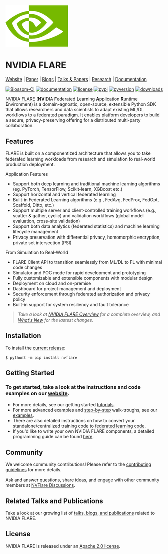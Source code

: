 <img src="docs/resources/nvidia_eye.wwPt122j.png" alt="NVIDIA Logo" width="200">

# NVIDIA FLARE

[Website](https://nvidia.github.io/NVFlare) | [Paper](https://arxiv.org/abs/2210.13291) | [Blogs](https://developer.nvidia.com/blog/tag/federated-learning) | [Talks & Papers](https://nvflare.readthedocs.io/en/main/publications_and_talks.html) | [Research](./research/README.md) | [Documentation](https://nvflare.readthedocs.io/en/main)

[![Blossom-CI](https://github.com/NVIDIA/nvflare/workflows/Blossom-CI/badge.svg?branch=main)](https://github.com/NVIDIA/nvflare/actions)
[![documentation](https://readthedocs.org/projects/nvflare/badge/?version=main)](https://nvflare.readthedocs.io/en/main/?badge=main)
[![license](https://img.shields.io/badge/License-Apache%202.0-brightgreen.svg)](./LICENSE)
[![pypi](https://badge.fury.io/py/nvflare.svg)](https://badge.fury.io/py/nvflare)
[![pyversion](https://img.shields.io/pypi/pyversions/nvflare.svg)](https://badge.fury.io/py/nvflare)
[![downloads](https://static.pepy.tech/badge/nvflare)](https://pepy.tech/project/nvflare)

[NVIDIA FLARE](https://nvidia.github.io/NVFlare/) (**NV**IDIA **F**ederated **L**earning **A**pplication **R**untime **E**nvironment)
is a domain-agnostic, open-source, extensible Python SDK that allows researchers and data scientists to adapt existing ML/DL workflows to a federated paradigm.
It enables platform developers to build a secure, privacy-preserving offering for a distributed multi-party collaboration.

## Features
FLARE is built on a componentized architecture that allows you to take federated learning workloads
from research and simulation to real-world production deployment.

Application Features
* Support both deep learning and traditional machine learning algorithms (eg. PyTorch, TensorFlow, Scikit-learn, XGBoost etc.)
* Support horizontal and vertical federated learning
* Built-in Federated Learning algorithms (e.g., FedAvg, FedProx, FedOpt, Scaffold, Ditto, etc.)
* Support multiple server and client-controlled training workflows (e.g., scatter & gather, cyclic) and validation workflows (global model evaluation, cross-site validation)
* Support both data analytics (federated statistics) and machine learning lifecycle management
* Privacy preservation with differential privacy, homomorphic encryption, private set intersection (PSI)

From Simulation to Real-World
* FLARE Client API to transition seamlessly from ML/DL to FL with minimal code changes
* Simulator and POC mode for rapid development and prototyping
* Fully customizable and extensible components with modular design
* Deployment on cloud and on-premise
* Dashboard for project management and deployment
* Security enforcement through federated authorization and privacy policy
* Built-in support for system resiliency and fault tolerance

> _Take a look at [NVIDIA FLARE Overview](https://nvflare.readthedocs.io/en/main/flare_overview.html) for a complete overview, and [What's New](https://nvflare.readthedocs.io/en/main/whats_new.html) for the lastest changes._

## Installation
To install the [current release](https://pypi.org/project/nvflare/):
```
$ python3 -m pip install nvflare
```
## Getting Started

### To get started, take a look at the instructions and code examples on our [**website**](https://nvidia.github.io/NVFlare/).

* For more details, see our getting started [tutorials](./examples/getting_started/README.md).
* For more advanced examples and [step-by-step](./examples/hello-world/step-by-step/README.md) walk-troughs, see our [examples](examples).
* There are also detailed instructions on how to convert your standalone/centralized training code to [federated learning code](./examples/hello-world/ml-to-fl/README.md).
* If you'd like to write your own NVIDIA FLARE components, a detailed programming guide can be found [here](https://nvflare.readthedocs.io/en/main/programming_guide.html).

## Community

We welcome community contributions! Please refer to the [contributing guidelines](https://github.com/NVIDIA/NVFlare/blob/main/CONTRIBUTING.md) for more details.

Ask and answer questions, share ideas, and engage with other community members at [NVFlare Discussions](https://github.com/NVIDIA/NVFlare/discussions).

## Related Talks and Publications

Take a look at our growing list of [talks, blogs, and publications](https://nvflare.readthedocs.io/en/main/publications_and_talks.html) related to NVIDIA FLARE.

## License

NVIDIA FLARE is released under an [Apache 2.0 license](https://github.com/NVIDIA/NVFlare/blob/main/LICENSE).
